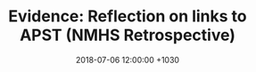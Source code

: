 ﻿---
layout: post
title:  "Evidence: Reflection on links to APST (NMHS Retrospective)"
date:   2018-07-06  12:00:00 +1030
categories: MTeach nmhsPlacement
---










